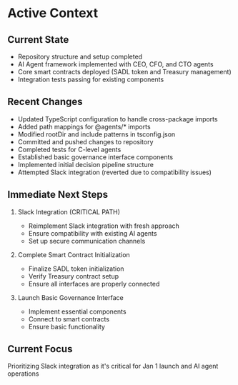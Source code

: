 # Active Context

## Current State
- Repository structure and setup completed
- AI Agent framework implemented with CEO, CFO, and CTO agents
- Core smart contracts deployed (SADL token and Treasury management)
- Integration tests passing for existing components

## Recent Changes
- Updated TypeScript configuration to handle cross-package imports
- Added path mappings for @agents/* imports
- Modified rootDir and include patterns in tsconfig.json
- Committed and pushed changes to repository
- Completed tests for C-level agents
- Established basic governance interface components
- Implemented initial decision pipeline structure
- Attempted Slack integration (reverted due to compatibility issues)

## Immediate Next Steps
1. Slack Integration (CRITICAL PATH)
   - Reimplement Slack integration with fresh approach
   - Ensure compatibility with existing AI agents
   - Set up secure communication channels

2. Complete Smart Contract Initialization
   - Finalize SADL token initialization
   - Verify Treasury contract setup
   - Ensure all interfaces are properly connected

3. Launch Basic Governance Interface
   - Implement essential components
   - Connect to smart contracts
   - Ensure basic functionality

## Current Focus
Prioritizing Slack integration as it's critical for Jan 1 launch and AI agent operations
